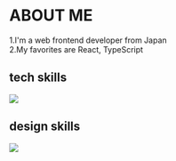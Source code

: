 # ABOUT ME

1.I'm a web frontend developer from Japan<br>
2.My favorites are React, TypeScript

## tech skills 
![](https://skillicons.dev/icons?i=html,css,js,typescript,tailwind,react,nextjs,vite,github)

## design skills
![](https://skillicons.dev/icons?i=figma,photoshop)



<!--
**rikuto06/rikuto06** is a ✨ _special_ ✨ repository because its `README.md` (this file) appears on your GitHub profile.

Here are some ideas to get you started:


-->
